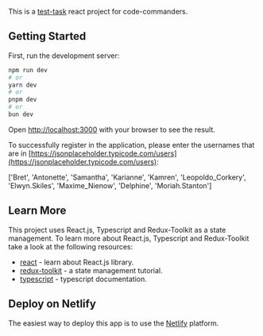 This is a [test-task](https://zaeba1sya.notion.site/Frontend-Junior-1fe0c769456341fe8fce4a76e0017d69) react project for code-commanders.

## Getting Started

First, run the development server:

```bash
npm run dev
# or
yarn dev
# or
pnpm dev
# or
bun dev
```

Open [http://localhost:3000](http://localhost:3000) with your browser to see the result.

To successfully register in the application, please enter the usernames that are in [https://jsonplaceholder.typicode.com/users](https://jsonplaceholder.typicode.com/users):

['Bret', 'Antonette', 'Samantha', 'Karianne', 'Kamren', 'Leopoldo_Corkery', 'Elwyn.Skiles', 'Maxime_Nienow', 'Delphine', 'Moriah.Stanton']

## Learn More

This project uses React.js, Typescript and Redux-Toolkit as a state management.
To learn more about React.js, Typescript and Redux-Toolkit take a look at the following resources:

- [react](https://react.dev/) - learn about React.js library.
- [redux-toolkit](https://redux-toolkit.js.org/) - a state management tutorial.
- [typescript](https://www.typescriptlang.org/docs/) - typescript documentation.

## Deploy on Netlify

The easiest way to deploy this app is to use the [Netlify](https://app.netlify.com/) platform.

